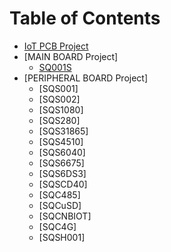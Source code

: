 # Table of Contents

* [IoT PCB Project](README.md)
* [MAIN BOARD Project]
  * [SQ001S](./sq001/readme.md)
* [PERIPHERAL BOARD Project]
  * [SQS001]
  * [SQS002]
  * [SQS1080]
  * [SQS280]
  * [SQS31865]
  * [SQS4510]
  * [SQS6040]
  * [SQS6675]
  * [SQS6DS3]
  * [SQSCD40]
  * [SQC485]
  * [SQCuSD]
  * [SQCNBIOT]
  * [SQC4G]
  * [SQSH001]
